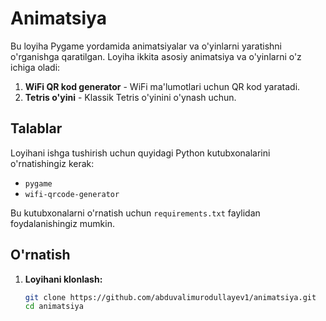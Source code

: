 # Animatsiya

Bu loyiha Pygame yordamida animatsiyalar va o'yinlarni yaratishni o'rganishga qaratilgan. Loyiha ikkita asosiy animatsiya va o'yinlarni o'z ichiga oladi:

1. **WiFi QR kod generator** - WiFi ma'lumotlari uchun QR kod yaratadi.
2. **Tetris o'yini** - Klassik Tetris o'yinini o'ynash uchun.

## Talablar

Loyihani ishga tushirish uchun quyidagi Python kutubxonalarini o'rnatishingiz kerak:

- `pygame`
- `wifi-qrcode-generator`

Bu kutubxonalarni o'rnatish uchun `requirements.txt` faylidan foydalanishingiz mumkin.

## O'rnatish

1. **Loyihani klonlash:**

   ```bash
   git clone https://github.com/abduvalimurodullayev1/animatsiya.git
   cd animatsiya

